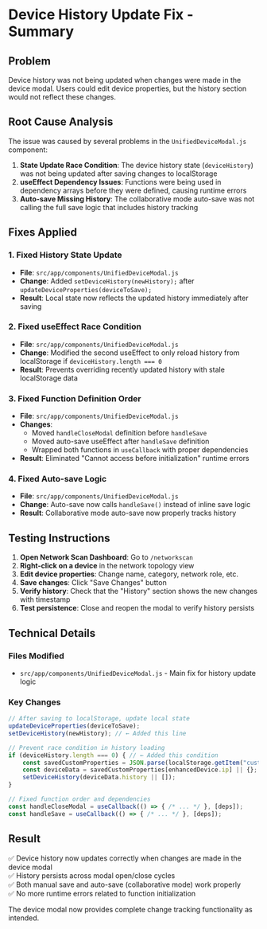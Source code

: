 # Device History Update Fix - Summary

## Problem
Device history was not being updated when changes were made in the device modal. Users could edit device properties, but the history section would not reflect these changes.

## Root Cause Analysis
The issue was caused by several problems in the `UnifiedDeviceModal.js` component:

1. **State Update Race Condition**: The device history state (`deviceHistory`) was not being updated after saving changes to localStorage
2. **useEffect Dependency Issues**: Functions were being used in dependency arrays before they were defined, causing runtime errors
3. **Auto-save Missing History**: The collaborative mode auto-save was not calling the full save logic that includes history tracking

## Fixes Applied

### 1. Fixed History State Update
- **File**: `src/app/components/UnifiedDeviceModal.js`
- **Change**: Added `setDeviceHistory(newHistory);` after `updateDeviceProperties(deviceToSave);`
- **Result**: Local state now reflects the updated history immediately after saving

### 2. Fixed useEffect Race Condition  
- **File**: `src/app/components/UnifiedDeviceModal.js`
- **Change**: Modified the second useEffect to only reload history from localStorage if `deviceHistory.length === 0`
- **Result**: Prevents overriding recently updated history with stale localStorage data

### 3. Fixed Function Definition Order
- **File**: `src/app/components/UnifiedDeviceModal.js`
- **Changes**: 
  - Moved `handleCloseModal` definition before `handleSave`
  - Moved auto-save useEffect after `handleSave` definition
  - Wrapped both functions in `useCallback` with proper dependencies
- **Result**: Eliminated "Cannot access before initialization" runtime errors

### 4. Fixed Auto-save Logic
- **File**: `src/app/components/UnifiedDeviceModal.js` 
- **Change**: Auto-save now calls `handleSave()` instead of inline save logic
- **Result**: Collaborative mode auto-save now properly tracks history

## Testing Instructions

1. **Open Network Scan Dashboard**: Go to `/networkscan`
2. **Right-click on a device** in the network topology view
3. **Edit device properties**: Change name, category, network role, etc.
4. **Save changes**: Click "Save Changes" button
5. **Verify history**: Check that the "History" section shows the new changes with timestamp
6. **Test persistence**: Close and reopen the modal to verify history persists

## Technical Details

### Files Modified
- `src/app/components/UnifiedDeviceModal.js` - Main fix for history update logic

### Key Changes
```javascript
// After saving to localStorage, update local state
updateDeviceProperties(deviceToSave);
setDeviceHistory(newHistory); // ← Added this line

// Prevent race condition in history loading
if (deviceHistory.length === 0) { // ← Added this condition
    const savedCustomProperties = JSON.parse(localStorage.getItem("customDeviceProperties")) || {};
    const deviceData = savedCustomProperties[enhancedDevice.ip] || {};
    setDeviceHistory(deviceData.history || []);
}

// Fixed function order and dependencies
const handleCloseModal = useCallback(() => { /* ... */ }, [deps]);
const handleSave = useCallback(() => { /* ... */ }, [deps]);
```

## Result
✅ Device history now updates correctly when changes are made in the device modal  
✅ History persists across modal open/close cycles  
✅ Both manual save and auto-save (collaborative mode) work properly  
✅ No more runtime errors related to function initialization  

The device modal now provides complete change tracking functionality as intended.
